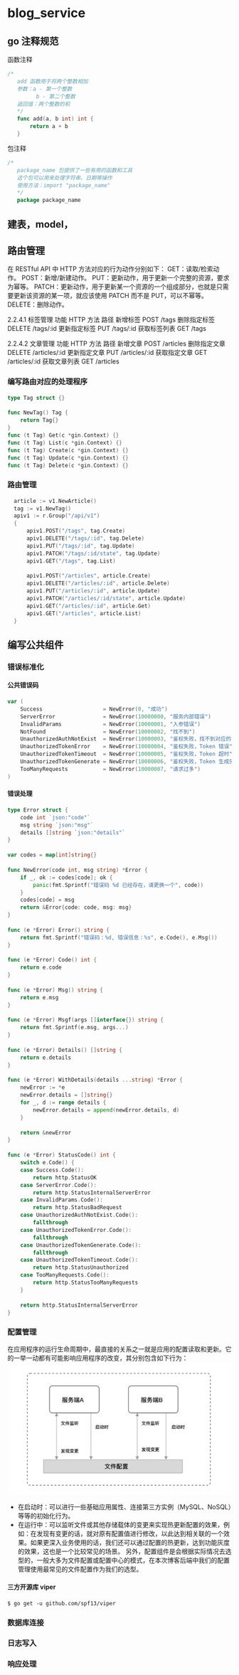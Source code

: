# blog_service
## go 注释规范
函数注释
```go
/*
   add 函数用于将两个整数相加
   参数：a - 第一个整数
         b - 第二个整数
   返回值：两个整数的和
   */
   func add(a, b int) int {
       return a + b
   }
```
包注释
```go
/*
   package_name 包提供了一些有用的函数和工具
   这个包可以用来处理字符串、日期等操作
   使用方法：import "package_name"
   */
   package package_name
```

## 建表，model，
## 路由管理
在 RESTful API 中 HTTP 方法对应的行为动作分别如下：
GET：读取/检索动作。
POST：新增/新建动作。
PUT：更新动作，用于更新一个完整的资源，要求为幂等。
PATCH：更新动作，用于更新某一个资源的一个组成部分，也就是只需要更新该资源的某一项，就应该使用 PATCH 而不是 PUT，可以不幂等。
DELETE：删除动作。


2.2.4.1 标签管理
功能	HTTP 方法	路径
新增标签	POST	/tags
删除指定标签	DELETE	/tags/:id
更新指定标签	PUT	/tags/:id
获取标签列表	GET	/tags

2.2.4.2 文章管理
功能	HTTP 方法	路径
新增文章	POST	/articles
删除指定文章	DELETE	/articles/:id
更新指定文章	PUT	/articles/:id
获取指定文章	GET	/articles/:id
获取文章列表	GET	/articles

### 编写路由对应的处理程序
```go
type Tag struct {}

func NewTag() Tag {
	return Tag{}
}
func (t Tag) Get(c *gin.Context) {}
func (t Tag) List(c *gin.Context) {}
func (t Tag) Create(c *gin.Context) {}
func (t Tag) Update(c *gin.Context) {}
func (t Tag) Delete(c *gin.Context) {}

```

### 路由管理

```go
  article := v1.NewArticle()
  tag := v1.NewTag()
  apiv1 := r.Group("/api/v1")
  {
      apiv1.POST("/tags", tag.Create)
      apiv1.DELETE("/tags/:id", tag.Delete)
      apiv1.PUT("/tags/:id", tag.Update)
      apiv1.PATCH("/tags/:id/state", tag.Update)
      apiv1.GET("/tags", tag.List)

      apiv1.POST("/articles", article.Create)
      apiv1.DELETE("/articles/:id", article.Delete)
      apiv1.PUT("/articles/:id", article.Update)
      apiv1.PATCH("/articles/:id/state", article.Update)
      apiv1.GET("/articles/:id", article.Get)
      apiv1.GET("/articles", article.List)
  }
```


## 编写公共组件

### 错误标准化
#### 公共错误码
```go
var (
	Success                   = NewError(0, "成功")
	ServerError               = NewError(10000000, "服务内部错误")
	InvalidParams             = NewError(10000001, "入参错误")
	NotFound                  = NewError(10000002, "找不到")
	UnauthorizedAuthNotExist  = NewError(10000003, "鉴权失败，找不到对应的 AppKey 和 AppSecret")
	UnauthorizedTokenError    = NewError(10000004, "鉴权失败，Token 错误")
	UnauthorizedTokenTimeout  = NewError(10000005, "鉴权失败，Token 超时")
	UnauthorizedTokenGenerate = NewError(10000006, "鉴权失败，Token 生成失败")
	TooManyRequests           = NewError(10000007, "请求过多")
)
```

#### 错误处理
```go
type Error struct {
	code int `json:"code"`
	msg string `json:"msg"`
	details []string `json:"details"`
}

var codes = map[int]string{}

func NewError(code int, msg string) *Error {
	if _, ok := codes[code]; ok {
		panic(fmt.Sprintf("错误码 %d 已经存在，请更换一个", code))
	}
	codes[code] = msg
	return &Error{code: code, msg: msg}
}

func (e *Error) Error() string {
	return fmt.Sprintf("错误码：%d, 错误信息：%s", e.Code(), e.Msg())
}

func (e *Error) Code() int {
	return e.code
}

func (e *Error) Msg() string {
	return e.msg
}

func (e *Error) Msgf(args []interface{}) string {
	return fmt.Sprintf(e.msg, args...)
}

func (e *Error) Details() []string {
	return e.details
}

func (e *Error) WithDetails(details ...string) *Error {
	newError := *e
	newError.details = []string{}
	for _, d := range details {
		newError.details = append(newError.details, d)
	}

	return &newError
}

func (e *Error) StatusCode() int {
	switch e.Code() {
	case Success.Code():
		return http.StatusOK
	case ServerError.Code():
		return http.StatusInternalServerError
	case InvalidParams.Code():
		return http.StatusBadRequest
	case UnauthorizedAuthNotExist.Code():
		fallthrough
	case UnauthorizedTokenError.Code():
		fallthrough
	case UnauthorizedTokenGenerate.Code():
		fallthrough
	case UnauthorizedTokenTimeout.Code():
		return http.StatusUnauthorized
	case TooManyRequests.Code():
		return http.StatusTooManyRequests
	}

	return http.StatusInternalServerError
}
```

### 配置管理
在应用程序的运行生命周期中，最直接的关系之一就是应用的配置读取和更新。它的一举一动都有可能影响应用程序的改变，其分别包含如下行为：
![img.png](img.png)
- 在启动时：可以进行一些基础应用属性、连接第三方实例（MySQL、NoSQL）等等的初始化行为。
- 在运行中：可以监听文件或其他存储载体的变更来实现热更新配置的效果，例如：在发现有变更的话，就对原有配置值进行修改，以此达到相关联的一个效果。如果更深入业务使用的话，我们还可以通过配置的热更新，达到功能灰度的效果，这也是一个比较常见的场景。
另外，配置组件是会根据实际情况去选型的，一般大多为文件配置或配置中心的模式，在本次博客后端中我们的配置管理使用最常见的文件配置作为我们的选型。


#### 三方开源库 viper
```shell
$ go get -u github.com/spf13/viper
```

### 数据库连接
### 日志写入
### 响应处理


